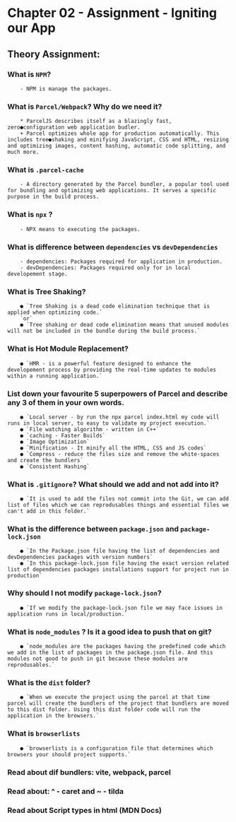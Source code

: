 #  Chapter 02 - Assignment - Igniting our App
## Theory Assignment: 
### What is `NPM`? 
        - NPM is manage the packages.
### What is `Parcel/Webpack`? Why do we need it? 
        * ParcelJS describes itself as a blazingly fast, zero●configuration web application budler.
        + Parcel optimizes whole app for production automatically. This includes tree●shaking and minifying JavaScript, CSS and HTML, resizing and optimizing images, content hashing, automatic code splitting, and much more.
### What is `.parcel-cache` 
        - A directory generated by the Parcel bundler, a popular tool used for bundling and optimizing web applications. It serves a specific purpose in the build process.
### What is `npx` ? 
        - NPX means to executing the packages.
### What is difference between `dependencies` vs `devDependencies` 
        - dependencies: Packages required for application in production.
        - devDependencies: Packages required only for in local developement stage.
### What is Tree Shaking? 
        ● `Tree Shaking is a dead code elimination technique that is applied when optimizing code.`
        `or`
        ● `Tree shaking or dead code elimination means that unused modules will not be included in the bundle during the build process.`
### What is Hot Module Replacement? 
        ● `HMR - is a powerful feature designed to enhance the developement process by providing the real-time updates to modules within a running application.`
### List down your favourite 5 superpowers of Parcel and describe any 3 of them in your own words. 
        ● `Local server - by run the npx parcel index.html my code will runs in local server, to easy to validate my project execution.`
        ● `File watching algorithm - written in C++`
        ● `caching - Faster Builds`
        ● `Image Optimization`
        ● `Minification - It minify all the HTML, CSS and JS codes`
        ● `Compress - reduce the files size and remove the white-spaces and create the bundlers`
        ● `Consistent Hashing`
### What is `.gitignore`? What should we add and not add into it? 
        ● `It is used to add the files not commit into the Git, we can add list of files which we can reprodusables things and essential files we can't add in this folder.`
### What is the difference between `package.json` and `package-lock.json` 
        ● `In the Package.json file having the list of dependencies and devDependencies packages with version numbers`
        ● `In this package-lock.json file having the exact version related list of dependencies packages installations support for project run in production`
### Why should I not modify `package-lock.json`?
        ● `If we modify the package-lock.json file we may face issues in application runs in local/production.`
### What is `node_modules` ? Is it a good idea to push that on git? 
        ● `node_modules are the packages having the predefined code which we add in the list of packages in the package.json file. And this modules not good to push in git because these modules are reprodusables.`
### What is the `dist` folder? 
        ● `When we execute the project using the parcel at that time parcel will create the bundlers of the project that bundlers are moved to this dist folder. Using this dist folder code will run the application in the browsers.`
### What is `browserlists` 
        ● `browserlists is a configuration file that determines which browsers your should project supports.`
### Read about dif bundlers: vite, webpack, parcel 
###  Read about:  ^ - caret and ~ - tilda 
### Read about Script types in html (MDN Docs)